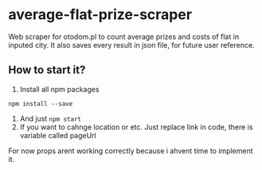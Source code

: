 # average-flat-prize-scraper
Web scraper for otodom.pl to count average prizes and costs of flat in inputed city.
It also saves every result in json file, for future user reference.

## How to start it?

1. Install all npm packages
````
npm install --save
````
1. And just ````npm start````
1. If you want to cahnge location or etc. Just replace link in code, there is variable called pageUrl

For now props arent working correctly because i ahvent time to implement it.
